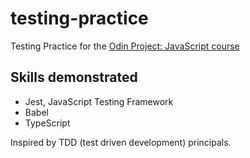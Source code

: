 # testing-practice
Testing Practice for the <a href="https://www.theodinproject.com/lessons/node-path-javascript-testing-practice">Odin Project: JavaScript course</a>

## Skills demonstrated
- Jest, JavaScript Testing Framework
- Babel
- TypeScript

Inspired by TDD (test driven development) principals.
